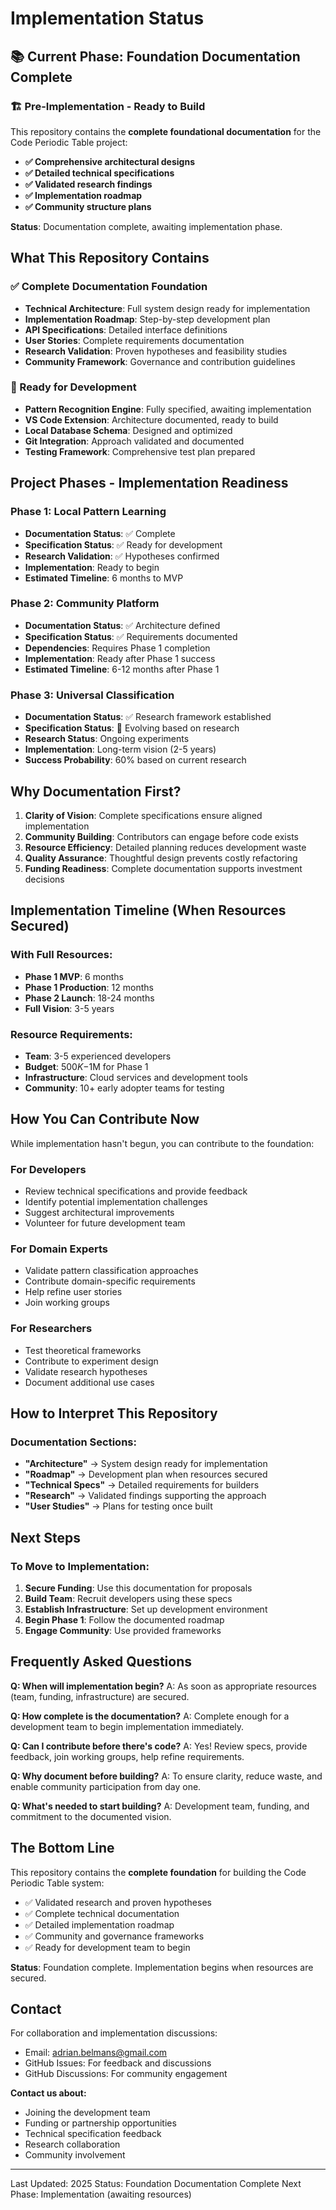 # Implementation Status

## 📚 Current Phase: Foundation Documentation Complete

### 🏗️ Pre-Implementation - Ready to Build

This repository contains the **complete foundational documentation** for the Code Periodic Table project:
- **✅ Comprehensive architectural designs**
- **✅ Detailed technical specifications**
- **✅ Validated research findings**
- **✅ Implementation roadmap**
- **✅ Community structure plans**

**Status**: Documentation complete, awaiting implementation phase.

## What This Repository Contains

### ✅ Complete Documentation Foundation
- **Technical Architecture**: Full system design ready for implementation
- **Implementation Roadmap**: Step-by-step development plan
- **API Specifications**: Detailed interface definitions
- **User Stories**: Complete requirements documentation
- **Research Validation**: Proven hypotheses and feasibility studies
- **Community Framework**: Governance and contribution guidelines

### 🚧 Ready for Development
- **Pattern Recognition Engine**: Fully specified, awaiting implementation
- **VS Code Extension**: Architecture documented, ready to build
- **Local Database Schema**: Designed and optimized
- **Git Integration**: Approach validated and documented
- **Testing Framework**: Comprehensive test plan prepared

## Project Phases - Implementation Readiness

### Phase 1: Local Pattern Learning
- **Documentation Status**: ✅ Complete
- **Specification Status**: ✅ Ready for development
- **Research Validation**: ✅ Hypotheses confirmed
- **Implementation**: Ready to begin
- **Estimated Timeline**: 6 months to MVP

### Phase 2: Community Platform  
- **Documentation Status**: ✅ Architecture defined
- **Specification Status**: ✅ Requirements documented
- **Dependencies**: Requires Phase 1 completion
- **Implementation**: Ready after Phase 1 success
- **Estimated Timeline**: 6-12 months after Phase 1

### Phase 3: Universal Classification
- **Documentation Status**: ✅ Research framework established
- **Specification Status**: 🔄 Evolving based on research
- **Research Status**: Ongoing experiments
- **Implementation**: Long-term vision (2-5 years)
- **Success Probability**: 60% based on current research

## Why Documentation First?

1. **Clarity of Vision**: Complete specifications ensure aligned implementation
2. **Community Building**: Contributors can engage before code exists
3. **Resource Efficiency**: Detailed planning reduces development waste
4. **Quality Assurance**: Thoughtful design prevents costly refactoring
5. **Funding Readiness**: Complete documentation supports investment decisions

## Implementation Timeline (When Resources Secured)

### With Full Resources:
- **Phase 1 MVP**: 6 months
- **Phase 1 Production**: 12 months
- **Phase 2 Launch**: 18-24 months
- **Full Vision**: 3-5 years

### Resource Requirements:
- **Team**: 3-5 experienced developers
- **Budget**: $500K-$1M for Phase 1
- **Infrastructure**: Cloud services and development tools
- **Community**: 10+ early adopter teams for testing

## How You Can Contribute Now

While implementation hasn't begun, you can contribute to the foundation:

### For Developers
- Review technical specifications and provide feedback
- Identify potential implementation challenges
- Suggest architectural improvements
- Volunteer for future development team

### For Domain Experts
- Validate pattern classification approaches
- Contribute domain-specific requirements
- Help refine user stories
- Join working groups

### For Researchers
- Test theoretical frameworks
- Contribute to experiment design
- Validate research hypotheses
- Document additional use cases

## How to Interpret This Repository

### Documentation Sections:
- **"Architecture"** → System design ready for implementation
- **"Roadmap"** → Development plan when resources secured
- **"Technical Specs"** → Detailed requirements for builders
- **"Research"** → Validated findings supporting the approach
- **"User Studies"** → Plans for testing once built

## Next Steps

### To Move to Implementation:
1. **Secure Funding**: Use this documentation for proposals
2. **Build Team**: Recruit developers using these specs
3. **Establish Infrastructure**: Set up development environment
4. **Begin Phase 1**: Follow the documented roadmap
5. **Engage Community**: Use provided frameworks

## Frequently Asked Questions

**Q: When will implementation begin?**
A: As soon as appropriate resources (team, funding, infrastructure) are secured.

**Q: How complete is the documentation?**
A: Complete enough for a development team to begin implementation immediately.

**Q: Can I contribute before there's code?**
A: Yes! Review specs, provide feedback, join working groups, help refine requirements.

**Q: Why document before building?**
A: To ensure clarity, reduce waste, and enable community participation from day one.

**Q: What's needed to start building?**
A: Development team, funding, and commitment to the documented vision.

## The Bottom Line

This repository contains the **complete foundation** for building the Code Periodic Table system:

- ✅ Validated research and proven hypotheses
- ✅ Complete technical documentation
- ✅ Detailed implementation roadmap
- ✅ Community and governance frameworks
- ✅ Ready for development team to begin

**Status**: Foundation complete. Implementation begins when resources are secured.

## Contact

For collaboration and implementation discussions:
- Email: adrian.belmans@gmail.com
- GitHub Issues: For feedback and discussions
- GitHub Discussions: For community engagement

**Contact us about:**
- Joining the development team
- Funding or partnership opportunities
- Technical specification feedback
- Research collaboration
- Community involvement

---

Last Updated: 2025
Status: Foundation Documentation Complete
Next Phase: Implementation (awaiting resources)